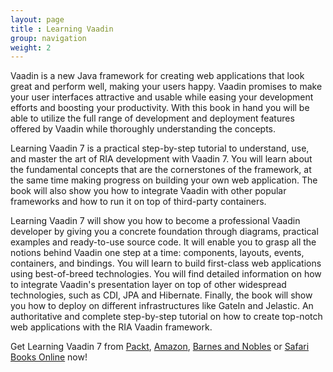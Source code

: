 ```yaml
---
layout: page
title : Learning Vaadin
group: navigation
weight: 2
---
```


Vaadin is a new Java framework for creating web applications that look great and perform well, making your users happy. Vaadin promises to make your user interfaces attractive and usable while easing your development efforts and boosting your productivity. With this book in hand you will be able to utilize the full range of development and deployment features offered by Vaadin while thoroughly understanding the concepts.

Learning Vaadin 7 is a practical step-by-step tutorial to understand, use, and master the art of RIA development with Vaadin 7. You will learn about the fundamental concepts that are the cornerstones of the framework, at the same time making progress on building your own web application. The book will also show you how to integrate Vaadin with other popular frameworks and how to run it on top of third-party containers.

Learning Vaadin 7 will show you how to become a professional Vaadin developer by giving you a concrete foundation through diagrams, practical examples and ready-to-use source code. It will enable you to grasp all the notions behind Vaadin one step at a time: components, layouts, events, containers, and bindings. You will learn to build first-class web applications using best-of-breed technologies. You will find detailed information on how to integrate Vaadin's presentation layer on top of other widespread technologies, such as CDI, JPA and Hibernate. Finally, the book will show you how to deploy on different infrastructures like GateIn and Jelastic. An authoritative and complete step-by-step tutorial on how to create top-notch web applications with the RIA Vaadin framework.

Get Learning Vaadin 7 from [Packt](http://www.packtpub.com/learning-vaadin-7-second-edition/book), [Amazon](http://www.amazon.fr/Learning-Vaadin-7-Nicolas-Frankel/dp/1782169776/), [Barnes and Nobles](http://www.barnesandnoble.com/w/learning-vaadin-7-nicolas-frankel/1115717186) or [Safari Books Online](http://my.safaribooksonline.com/9781782169772) now!
